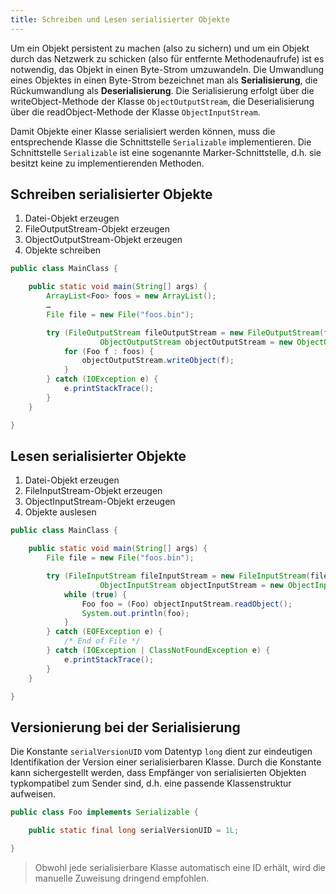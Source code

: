 ```yaml
---
title: Schreiben und Lesen serialisierter Objekte
---
```


Um ein Objekt persistent zu machen (also zu sichern) und um ein Objekt durch das Netzwerk zu schicken (also für entfernte Methodenaufrufe) ist es notwendig, das Objekt in einen Byte-Strom umzuwandeln. Die Umwandlung eines Objektes in einen Byte-Strom bezeichnet man als **Serialisierung**, die Rückumwandlung als **Deserialisierung**. Die Serialisierung erfolgt über die writeObject-Methode der Klasse `ObjectOutputStream`, die Deserialisierung über die readObject-Methode der Klasse `ObjectInputStream`.

Damit Objekte einer Klasse serialisiert werden können, muss die entsprechende Klasse die Schnittstelle `Serializable` implementieren. Die Schnittstelle `Serializable` ist eine sogenannte Marker-Schnittstelle, d.h. sie besitzt keine zu implementierenden Methoden.

## Schreiben serialisierter Objekte
1. Datei-Objekt erzeugen
2. FileOutputStream-Objekt erzeugen
3. ObjectOutputStream-Objekt erzeugen
4. Objekte schreiben

```java
public class MainClass {

    public static void main(String[] args) {
        ArrayList<Foo> foos = new ArrayList();
        …
        File file = new File("foos.bin");

        try (FileOutputStream fileOutputStream = new FileOutputStream(file);
             		ObjectOutputStream objectOutputStream = new ObjectOutputStream(fileOutputStream)) {
            for (Foo f : foos) {
                objectOutputStream.writeObject(f);
            }
        } catch (IOException e) {
            e.printStackTrace();
        }
    }

}
```

## Lesen serialisierter Objekte
1. Datei-Objekt erzeugen
2. FileInputStream-Objekt erzeugen
3. ObjectInputStream-Objekt erzeugen
4. Objekte auslesen

```java
public class MainClass {

    public static void main(String[] args) {
        File file = new File("foos.bin");

        try (FileInputStream fileInputStream = new FileInputStream(file);
             		ObjectInputStream objectInputStream = new ObjectInputStream(fileInputStream)) {
            while (true) {
                Foo foo = (Foo) objectInputStream.readObject();
                System.out.println(foo);
            }
        } catch (EOFException e) {
            /* End of File */
        } catch (IOException | ClassNotFoundException e) {
            e.printStackTrace();
        }
    }

}
```

## Versionierung bei der Serialisierung
Die Konstante `serialVersionUID` vom Datentyp `long` dient zur eindeutigen Identifikation der Version einer serialisierbaren Klasse. Durch die Konstante kann sichergestellt werden, dass Empfänger von serialisierten Objekten typkompatibel zum Sender sind, d.h. eine passende Klassenstruktur aufweisen.

```java
public class Foo implements Serializable {

    public static final long serialVersionUID = 1L;

}
```

> Obwohl jede serialisierbare Klasse automatisch eine ID erhält, wird die manuelle Zuweisung dringend empfohlen.
